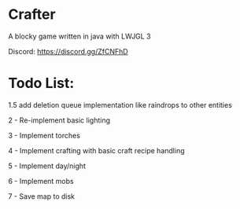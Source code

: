 # Crafter

A blocky game written in java with LWJGL 3

Discord: https://discord.gg/ZfCNFhD

# Todo List:

1.5 add deletion queue implementation like raindrops to other entities

2 - Re-implement basic lighting

3 - Implement torches

4 - Implement crafting with basic craft recipe handling

5 - Implement day/night

6 - Implement mobs

7 - Save map to disk

